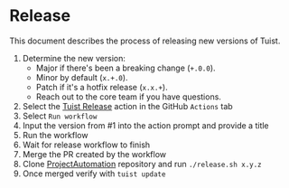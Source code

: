 # Release

This document describes the process of releasing new versions of Tuist.

1. Determine the new version:
    - Major if there's been a breaking change (`+.0.0`).
    - Minor by default (`x.+.0`).
    - Patch if it's a hotfix release (`x.x.+`).
    - Reach out to the core team if you have questions.
2. Select the [Tuist Release](https://github.com/tuist/tuist/actions/workflows/release.yml) action in the GitHub `Actions` tab
3. Select `Run workflow`
4. Input the version from #1 into the action prompt and provide a title
5. Run the workflow
6. Wait for release workflow to finish
7. Merge the PR created by the workflow
8. Clone [ProjectAutomation](https://github.com/tuist/ProjectAutomation) repository and run `./release.sh x.y.z`
9. Once merged verify with `tuist update`

